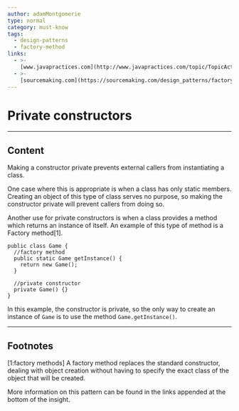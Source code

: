 ```yaml
---
author: adamMontgomerie
type: normal
category: must-know
tags:
  - design-patterns
  - factory-method
links:
  - >-
    [www.javapractices.com](http://www.javapractices.com/topic/TopicAction.do?Id=40){website}
  - >-
    [sourcemaking.com](https://sourcemaking.com/design_patterns/factory_method){website}
---
```


# Private constructors


---

## Content

Making a constructor private prevents external callers from instantiating a class. 

One case where this is appropriate is when a class has only static members. Creating an object of this type of class serves no purpose, so making the constructor private will prevent callers from doing so.

Another use for private constructors is when  a class provides a method which returns an instance of itself. An example of this type of method is a Factory method[1].

```plain-text
public class Game {
  //factory method
  public static Game getInstance() {
    return new Game();
  }

  //private constructor
  private Game() {}
}
```

In this example, the constructor is private, so the only way to create an instance of `Game` is to use the method `Game.getInstance()`.


---

## Footnotes

[1:factory methods]
A factory method replaces the standard constructor, dealing with object creation without having to specify the exact class of the object that will be created. 

More information on this pattern can be found in the links appended at the bottom of the insight.
 
